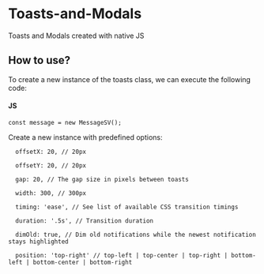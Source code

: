 # Toasts-and-Modals
Toasts and Modals created with native JS

## How to use?
To create a new instance of the toasts class, we can execute the following code:

#### JS

`const message = new MessageSV();`

Create a new instance with predefined options:

      offsetX: 20, // 20px

      offsetY: 20, // 20px

      gap: 20, // The gap size in pixels between toasts

      width: 300, // 300px

      timing: 'ease', // See list of available CSS transition timings

      duration: '.5s', // Transition duration

      dimOld: true, // Dim old notifications while the newest notification stays highlighted

      position: 'top-right' // top-left | top-center | top-right | bottom-left | bottom-center | bottom-right
    